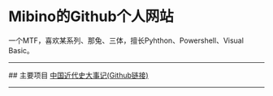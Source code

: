 # Mibino的Github个人网站
一个MTF，喜欢某系列、那兔、三体，擅长Pyhthon、Powershell、Visual Basic。
<hr>
## 主要项目
<a href="http://mibino.github.io/mhicn/">中国近代史大事记</a><a href="http://github.com/mibino/mhicn/">(Github链接)</a><br>
<hr>
